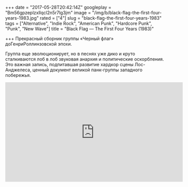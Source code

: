 +++
date = "2017-05-28T20:42:14Z"
googleplay = "Bm56gpzeplzxllqcl2n5r7lg3jm"
image = "/img/b/black-flag-the-first-four-years-1983.jpg"
rated = ["4"]
slug = "black-flag-the-first-four-years-1983"
tags = ["Alternative", "Indie Rock", "American Punk", "Hardcore Punk", "Punk", "New Wave"]
title = "Black Flag — The First Four Years (1983)"

+++
Прекрасный сборник группы &laquo;Черный флаг&raquo; доГенриРоллинзовской эпохи.

Группа еще эволюционирует, но&nbsp;в&nbsp;песнях уже дико и&nbsp;круто сталкиваются лоб в&nbsp;лоб звуковая анархия и&nbsp;политические оскорбления. Это важная запись, подпитавшая развитие хардкор сцены Лос-Анджелеса, ценный документ великой панк-группы западного побережья.

<iframe width="560" height="315" src="https://www.youtube.com/embed/SNIof77YZCA" frameborder="0" allowfullscreen></iframe>